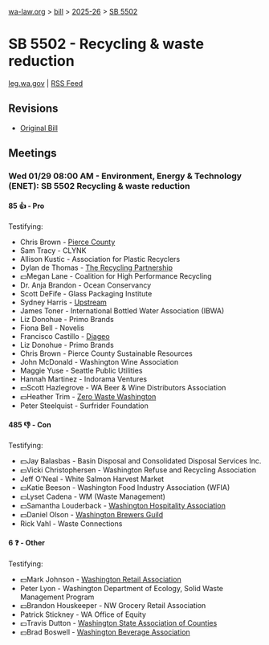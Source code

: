 [wa-law.org](/) > [bill](/bill/) > [2025-26](/bill/2025-26/) > [SB 5502](/bill/2025-26/sb/5502/)

# SB 5502 - Recycling & waste reduction
[leg.wa.gov](https://app.leg.wa.gov/billsummary?BillNumber=5502&Year=2025&Initiative=false) | [RSS Feed](./rss.xml)

## Revisions
* [Original Bill](1/)

## Meetings
### Wed 01/29 08:00 AM - Environment, Energy & Technology (ENET): SB 5502 Recycling & waste reduction
#### 85 👍 - Pro
Testifying:
* Chris Brown - [Pierce County](/org/pierce_county/)
* Sam Tracy - CLYNK
* Allison Kustic - Association for Plastic Recyclers
* Dylan de Thomas - [The Recycling Partnership](/org/the_recycling_partnership/)
* 💵Megan Lane - Coalition for High Performance Recycling
* Dr. Anja Brandon - Ocean Conservancy
* Scott DeFife - Glass Packaging Institute
* Sydney Harris - [Upstream](/org/upstream/)
* James Toner - International Bottled Water Association (IBWA)
* Liz Donohue - Primo Brands
* Fiona Bell - Novelis
* Francisco Castillo - [Diageo](/org/diageo/)
* Liz Donohue - Primo Brands
* Chris Brown - Pierce County Sustainable Resources
* John McDonald - Washington Wine Association
* Maggie Yuse - Seattle Public Utilities
* Hannah Martinez - Indorama Ventures
* 💵Scott Hazlegrove - WA Beer & Wine Distributors Association
* 💵Heather Trim - [Zero Waste Washington](/org/zero_waste_washington/)
* Peter Steelquist - Surfrider Foundation

#### 485 👎 - Con
Testifying:
* 💵Jay Balasbas - Basin Disposal and Consolidated Disposal Services Inc.
* 💵Vicki Christophersen - Washington Refuse and Recycling Association
* Jeff O'Neal - White Salmon Harvest Market
* 💵Katie Beeson - Washington Food Industry Association (WFIA)
* 💵Lyset Cadena - WM (Waste Management)
* 💵Samantha Louderback - [Washington Hospitality Association](/org/washington_hospitality_association/)
* 💵Daniel Olson - [Washington Brewers Guild](/org/washington_brewers_guild/)
* Rick Vahl - Waste Connections

#### 6 ❓ - Other
Testifying:
* 💵Mark Johnson - [Washington Retail Association](/org/washington_retail_association/)
* Peter Lyon - Washington Department of Ecology, Solid Waste Management Program
* 💵Brandon Houskeeper - NW Grocery Retail Association
* Patrick Stickney - WA Office of Equity
* 💵Travis Dutton - [Washington State Association of Counties](/org/washington_state_association_of_counties/)
* 💵Brad Boswell - [Washington Beverage Association](/org/washington_beverage_association/)
